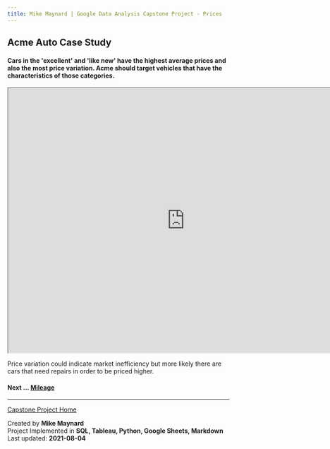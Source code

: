 ```yaml
---
title: Mike Maynard | Google Data Analysis Capstone Project - Prices
---
```

## Acme Auto Case Study

#### Cars in the 'excellent' and 'like new' have the highest average prices and also the most price variation. Acme should target vehicles that have the characteristics of those categories.

<IFRAME SRC="https://public.tableau.com/views/capstone_16278859884250/Pricebycondition?:language=en-US&:display_count=n&:origin=viz_share_link" WIDTH=800 HEIGHT=600></IFRAME>

Price variation could indicate market inefficiency but more likely there are cars that need repairs in order to be priced higher.

#### Next ... [Mileage](mileage.html)

---
[Capstone Project Home](/capstone/)

Created by **Mike Maynard**<BR>
Project Implemented in **SQL, Tableau, Python, Google Sheets, Markdown**<BR>
Last updated:  **2021-08-04**

